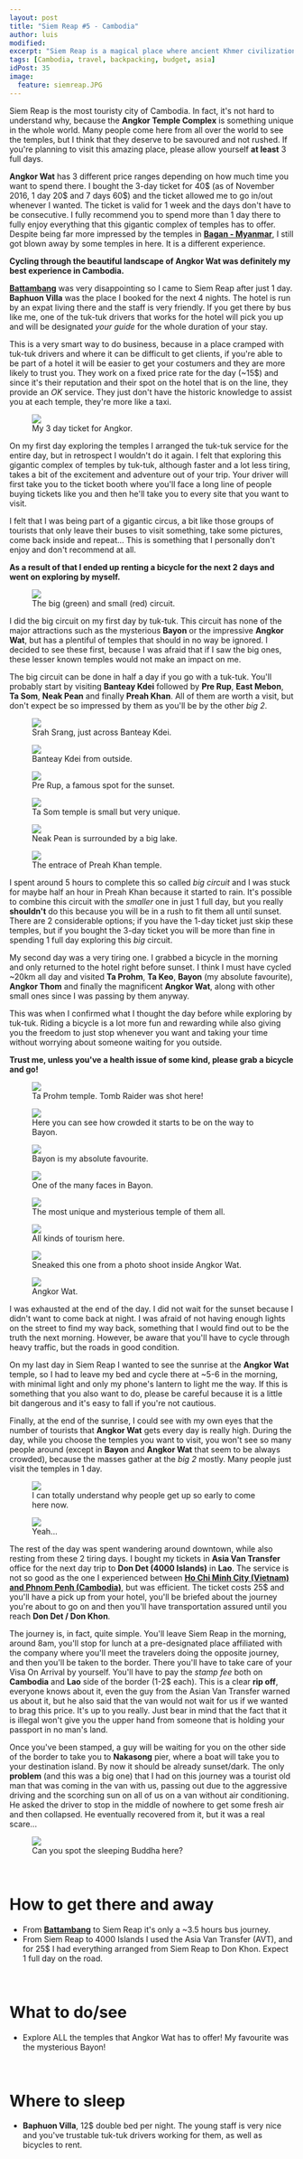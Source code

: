 ```yaml
---
layout: post
title: "Siem Reap #5 - Cambodia"
author: luis
modified:
excerpt: "Siem Reap is a magical place where ancient Khmer civilization adored their gods. No photo or adjective can do justice to the Khmer temples of the Angkor complex."
tags: [Cambodia, travel, backpacking, budget, asia]
idPost: 35
image:
  feature: siemreap.JPG
---
```


Siem Reap is the most touristy city of Cambodia. In fact, it's not hard to understand why, because the <b>Angkor Temple Complex</b> is something unique in the whole world. Many people come here from all over the world to see the temples, but I think that they deserve to be savoured and not rushed. If you're planning to visit this amazing place, please allow yourself <b>at least</b> 3 full days.

<b>Angkor Wat</b> has 3 different price ranges depending on how much time you want to spend there. I bought the 3-day ticket for 40$ (as of November 2016, 1 day 20$ and 7 days 60$) and the ticket allowed me to go in/out whenever I wanted. The ticket is valid for 1 week and the days don't have to be consecutive. I fully recommend you to spend more than 1 day there to fully enjoy everything that this gigantic complex of temples has to offer. Despite being far more impressed by the temples in <b><a href="{{site.url}}/Land-of-Smiles-4/" target="_blank">Bagan - Myanmar</a></b>, I still got blown away by some temples in here. It is a different experience.

<b><highlight><middle>Cycling through the beautiful landscape of Angkor Wat was definitely my best experience in Cambodia.</middle></highlight></b>

<b><a href="{{site.url}}/Battambang/" target="_blank">Battambang</a></b> was very disappointing so I came to Siem Reap after just 1 day. <b>Baphuon Villa</b> was the place I booked for the next 4 nights. The hotel is run by an expat living there and the staff is very friendly. If you get there by bus like me, one of the tuk-tuk drivers that works for the hotel will pick you up and will be designated <i>your guide</i> for the whole duration of your stay.

This is a very smart way to do business, because in a place cramped with tuk-tuk drivers and where it can be difficult to get clients, if you're able to be part of a hotel it will be easier to get your costumers and they are more likely to trust you. They work on a fixed price rate for the day (~15$) and since it's their reputation and their spot on the hotel that is on the line, they provide an <i>OK</i> service. They just don't have the historic knowledge to assist you at each temple, they're more like a taxi.

<figure>
	<a href="../images/cambodia/siemreap/siemreap1.JPG"><img src="../images/cambodia/siemreap/siemreap1.JPG"></a>
	<figcaption>My 3 day ticket for Angkor.</figcaption>
</figure>

On my first day exploring the temples I arranged the tuk-tuk service for the entire day, but in retrospect I wouldn't do it again. I felt that exploring this gigantic complex of temples by tuk-tuk, although faster and a lot less tiring, takes a bit of the excitement and adventure out of your trip. Your driver will first take you to the ticket booth where you'll face a long line of people buying tickets like you and then he'll take you to every site that you want to visit.

I felt that I was being part of a gigantic circus, a bit like those groups of tourists that only leave their buses to visit something, take some pictures, come back inside and repeat... This is something that I personally don't enjoy and don't recommend at all.

<b><highlight><middle>As a result of that I ended up renting a bicycle for the next 2 days and went on exploring by myself.</middle></highlight></b>

<figure>
	<a href="../images/cambodia/siemreap/siemreap2.JPG"><img src="../images/cambodia/siemreap/siemreap2.JPG"></a>
	<figcaption>The big (green) and small (red) circuit.</figcaption>
</figure>

I did the big circuit on my first day by tuk-tuk. This circuit has none of the major attractions such as the mysterious <b>Bayon</b> or the impressive <b>Angkor Wat</b>, but has a plentiful of temples that should in no way be ignored. I decided to see these first, because I was afraid that if I saw the big ones, these lesser known temples would not make an impact on me.

The big circuit can be done in half a day if you go with a tuk-tuk. You'll probably start by visiting <b>Banteay Kdei</b> followed by <b>Pre Rup</b>, <b>East Mebon</b>, <b>Ta Som</b>, <b>Neak Pean</b> and finally <b>Preah Khan</b>. All of them are worth a visit, but don't expect be so impressed by them as you'll be by the other <i>big 2</i>.

<figure>
	<a href="../images/cambodia/siemreap/siemreap3.JPG"><img src="../images/cambodia/siemreap/siemreap3.JPG"></a>
	<figcaption>Srah Srang, just across Banteay Kdei.</figcaption>
</figure>

<figure>
	<a href="../images/cambodia/siemreap/siemreap4.JPG"><img src="../images/cambodia/siemreap/siemreap4.JPG"></a>
	<figcaption>Banteay Kdei from outside.</figcaption>
</figure>

<figure>
	<a href="../images/cambodia/siemreap/siemreap5.JPG"><img src="../images/cambodia/siemreap/siemreap5.JPG"></a>
	<figcaption>Pre Rup, a famous spot for the sunset.</figcaption>
</figure>

<figure>
	<a href="../images/cambodia/siemreap/siemreap6.JPG"><img src="../images/cambodia/siemreap/siemreap6.JPG"></a>
	<figcaption>Ta Som temple is small but very unique.</figcaption>
</figure>

<figure>
	<a href="../images/cambodia/siemreap/siemreap7.JPG"><img src="../images/cambodia/siemreap/siemreap7.JPG"></a>
	<figcaption>Neak Pean is surrounded by a big lake.</figcaption>
</figure>

<figure>
	<a href="../images/cambodia/siemreap/siemreap8.JPG"><img src="../images/cambodia/siemreap/siemreap8.JPG"></a>
	<figcaption>The entrace of Preah Khan temple.</figcaption>
</figure>

I spent around 5 hours to complete this so called <i>big circuit</i> and I was stuck for maybe half an hour in Preah Khan because it started to rain. It's possible to combine this circuit with the <i>smaller</i> one in just 1 full day, but you really <b>shouldn't</b> do this because you will be in a rush to fit them all until sunset. There are 2 considerable options; if you have the 1-day ticket just skip these temples, but if you bought the 3-day ticket you will be more than fine in spending 1 full day exploring this <i>big</i> circuit.

My second day was a very tiring one. I grabbed a bicycle in the morning and only returned to the hotel right before sunset. I think I must have cycled ~20km all day and visited <b>Ta Prohm</b>, <b>Ta Keo</b>, <b>Bayon</b> (my absolute favourite), <b>Angkor Thom</b> and finally the magnificent <b>Angkor Wat</b>, along with other small ones since I was passing by them anyway.

This was when I confirmed what I thought the day before while exploring by tuk-tuk. Riding a bicycle is a lot more fun and rewarding while also giving you the freedom to just stop whenever you want and taking your time without worrying about someone waiting for you outside.

<b><highlight><middle>Trust me, unless you've a health issue of some kind, please grab a bicycle and go!</middle></highlight></b>

<figure>
	<a href="../images/cambodia/siemreap/siemreap9.JPG"><img src="../images/cambodia/siemreap/siemreap9.JPG"></a>
	<figcaption>Ta Prohm temple. Tomb Raider was shot here!</figcaption>
</figure>

<figure>
	<a href="../images/cambodia/siemreap/siemreap10.JPG"><img src="../images/cambodia/siemreap/siemreap10.JPG"></a>
	<figcaption>Here you can see how crowded it starts to be on the way to Bayon.</figcaption>
</figure>

<figure>
	<a href="../images/cambodia/siemreap/siemreap11.JPG"><img src="../images/cambodia/siemreap/siemreap11.JPG"></a>
	<figcaption>Bayon is my absolute favourite.</figcaption>
</figure>

<figure>
	<a href="../images/cambodia/siemreap/siemreap12.JPG"><img src="../images/cambodia/siemreap/siemreap12.JPG"></a>
	<figcaption>One of the many faces in Bayon.</figcaption>
</figure>

<figure>
	<a href="../images/cambodia/siemreap/siemreap13.JPG"><img src="../images/cambodia/siemreap/siemreap13.JPG"></a>
	<figcaption>The most unique and mysterious temple of them all.</figcaption>
</figure>

<figure>
	<a href="../images/cambodia/siemreap/siemreap14.JPG"><img src="../images/cambodia/siemreap/siemreap14.JPG"></a>
	<figcaption>All kinds of tourism here.</figcaption>
</figure>

<figure>
	<a href="../images/cambodia/siemreap/siemreap15.JPG"><img src="../images/cambodia/siemreap/siemreap15.JPG"></a>
	<figcaption>Sneaked this one from a photo shoot inside Angkor Wat.</figcaption>
</figure>

<figure>
	<a href="../images/cambodia/siemreap/siemreap16.JPG"><img src="../images/cambodia/siemreap/siemreap16.JPG"></a>
	<figcaption>Angkor Wat.</figcaption>
</figure>

I was exhausted at the end of the day. I did not wait for the sunset because I didn't want to come back at night. I was afraid of not having enough lights on the street to find my way back, something that I would find out to be the truth the next morning. However, be aware that you'll have to cycle through heavy traffic, but the roads in good condition.

On my last day in Siem Reap I wanted to see the sunrise at the <b>Angkor Wat</b> temple, so I had to leave my bed and cycle there at ~5-6 in the morning, with minimal light and only my phone's lantern to light me the way. If this is something that you also want to do, please be careful because it is a little bit dangerous and it's easy to fall if you're not cautious.

Finally, at the end of the sunrise, I could see with my own eyes that the number of tourists that <b>Angkor Wat</b> gets every day is really high. During the day, while you choose the temples you want to visit, you won't see so many people around (except in <b>Bayon</b> and <b>Angkor Wat</b> that seem to be always crowded), because the masses gather at the <i>big 2</i> mostly. Many people just visit the temples in 1 day.

<figure>
	<a href="../images/cambodia/siemreap/siemreap17.JPG"><img src="../images/cambodia/siemreap/siemreap17.JPG"></a>
	<figcaption>I can totally understand why people get up so early to come here now.</figcaption>
</figure>

<figure>
	<a href="../images/cambodia/siemreap/siemreap18.JPG"><img src="../images/cambodia/siemreap/siemreap18.JPG"></a>
	<figcaption>Yeah...</figcaption>
</figure>

The rest of the day was spent wandering around downtown, while also resting from these 2 tiring days. I bought my tickets in <b>Asia Van Transfer</b> office for the next day trip to <b>Don Det (4000 Islands)</b> in <b>Lao</b>. The service is not so good as the one I experienced between <b><a href="{{site.url}}/HCMC/" target="_blank">Ho Chi Minh City (Vietnam) and Phnom Penh (Cambodia)</a></b>, but was efficient. The ticket costs 25$ and you'll have a pick up from your hotel, you'll be briefed about the journey you're about to go on and then you'll have transportation assured until you reach <b>Don Det / Don Khon</b>.

The journey is, in fact, quite simple. You'll leave Siem Reap in the morning, around 8am, you'll stop for lunch at a pre-designated place affiliated with the company where you'll meet the travelers doing the opposite journey, and then you'll be taken to the border. There you'll have to take care of your Visa On Arrival by yourself. You'll have to pay the <i>stamp fee</i> both on <b>Cambodia</b> and <b>Lao</b> side of the border (1-2$ each). This is a clear <b>rip off</b>, everyone knows about it, even the guy from the Asian Van Transfer warned us about it, but he also said that the van would not wait for us if we wanted to brag this price. It's up to you really. Just bear in mind that the fact that it is illegal won't give you the upper hand from someone that is holding your passport in no man's land.

Once you've been stamped, a guy will be waiting for you on the other side of the border to take you to <b>Nakasong</b> pier, where a boat will take you to your destination island. By now it should be already sunset/dark. The only <b>problem</b> (and this was a big one) that I had on this journey was a tourist old man that was coming in the van with us, passing out due to the aggressive driving and the scorching sun on all of us on a van without air conditioning. He asked the driver to stop in the middle of nowhere to get some fresh air and then collapsed. He eventually recovered from it, but it was a real scare...

<figure>
	<a href="../images/cambodia/siemreap/siemreap19.JPG"><img src="../images/cambodia/siemreap/siemreap19.JPG"></a>
	<figcaption>Can you spot the sleeping Buddha here?</figcaption>
</figure>


<br>
<h1>How to get there and away</h1>
<ul>
<li>From <b><a href="{{site.url}}/Battambang" target="_blank">Battambang</a></b> to Siem Reap it's only a ~3.5 hours bus journey.</li>
<li>From Siem Reap to 4000 Islands I used the Asia Van Transfer (AVT), and for 25$ I had everything arranged from Siem Reap to Don Khon. Expect 1 full day on the road.</li>
</ul>

<br>
<h1>What to do/see</h1>
<ul>
<li>Explore ALL the temples that Angkor Wat has to offer! My favourite was the mysterious Bayon!</li>
</ul>

<br>
<h1>Where to sleep</h1>
<ul>
<li><b>Baphuon Villa</b>, 12$ double bed per night. The young staff is very nice and you've trustable tuk-tuk drivers working for them, as well as bicycles to rent.</li>
</ul>